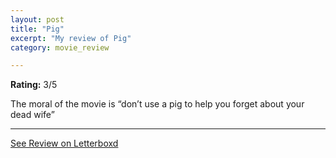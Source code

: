 ```yaml
---
layout: post
title: "Pig"
excerpt: "My review of Pig"
category: movie_review

---
```


**Rating:** 3/5

The moral of the movie is “don’t use a pig to help you forget about your dead wife”

<hr>

[See Review on Letterboxd](https://boxd.it/2sE7aP)
